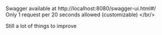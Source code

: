 Swagger available at http://localhost:8080/swagger-ui.html#/ <br/>
Only 1 request per 20 seconds allowed (customizable) </br/>

Still a lot of things to improve
